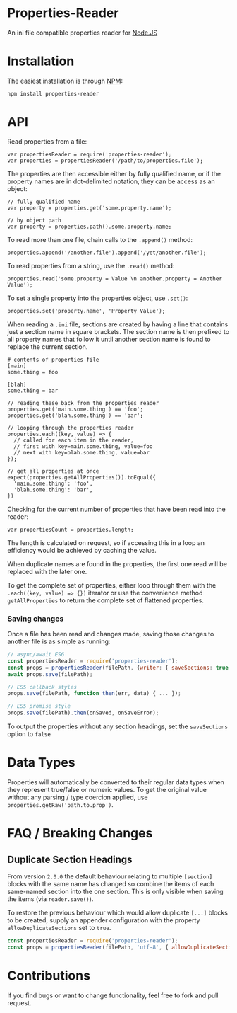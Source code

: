 Properties-Reader
=================

An ini file compatible properties reader for [Node.JS](http://nodejs.org)

Installation
============

The easiest installation is through [NPM](http://npmjs.org):

    npm install properties-reader

API
===

Read properties from a file:

    var propertiesReader = require('properties-reader');
    var properties = propertiesReader('/path/to/properties.file');

The properties are then accessible either by fully qualified name, or if the property names are in dot-delimited
notation, they can be access as an object:

    // fully qualified name
    var property = properties.get('some.property.name');

    // by object path
    var property = properties.path().some.property.name;

To read more than one file, chain calls to the `.append()` method:

    properties.append('/another.file').append('/yet/another.file');

To read properties from a string, use the `.read()` method:

    properties.read('some.property = Value \n another.property = Another Value');

To set a single property into the properties object, use `.set()`:

    properties.set('property.name', 'Property Value');

When reading a `.ini` file, sections are created by having a line that contains just a section name in square
brackets. The section name is then prefixed to all property names that follow it until another section name is found
to replace the current section.

    # contents of properties file
    [main]
    some.thing = foo

    [blah]
    some.thing = bar

    // reading these back from the properties reader
    properties.get('main.some.thing') == 'foo';
    properties.get('blah.some.thing') == 'bar';
    
    // looping through the properties reader
    properties.each((key, value) => {
      // called for each item in the reader,
      // first with key=main.some.thing, value=foo
      // next with key=blah.some.thing, value=bar
    });
    
    // get all properties at once
    expect(properties.getAllProperties()).toEqual({
      'main.some.thing': 'foo',
      'blah.some.thing': 'bar',
    })
    

Checking for the current number of properties that have been read into the reader:

    var propertiesCount = properties.length;

The length is calculated on request, so if accessing this in a loop an efficiency would be achieved by caching the
value.

When duplicate names are found in the properties, the first one read will be replaced with the later one.

To get the complete set of properties, either loop through them with the `.each((key, value) => {})` iterator or
use the convenience method `getAllProperties` to return the complete set of flattened properties. 

### Saving changes

Once a file has been read and changes made, saving those changes to another file is as simple as running:

```javascript
// async/await ES6
const propertiesReader = require('properties-reader');
const props = propertiesReader(filePath, {writer: { saveSections: true }});
await props.save(filePath);

// ES5 callback styles
props.save(filePath, function then(err, data) { ... });

// ES5 promise style
props.save(filePath).then(onSaved, onSaveError);
```

To output the properties without any section headings, set the `saveSections` option to `false`

Data Types
==========

Properties will automatically be converted to their regular data types when they represent true/false or numeric
values. To get the original value without any parsing / type coercion applied, use `properties.getRaw('path.to.prop')`.

FAQ / Breaking Changes
======================

## Duplicate Section Headings

From version `2.0.0` the default behaviour relating to multiple `[section]` blocks with the same name has changed
so combine the items of each same-named section into the one section. This is only visible when saving the items
(via `reader.save()`).

To restore the previous behaviour which would allow duplicate `[...]` blocks to be created, supply an appender
configuration with the property `allowDuplicateSections` set to `true`.

```javascript
const propertiesReader = require('properties-reader');
const props = propertiesReader(filePath, 'utf-8', { allowDuplicateSections: true });
```

Contributions
=============

If you find bugs or want to change functionality, feel free to fork and pull request.

